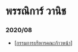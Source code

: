 # พรรณิการ์ วานิช

### 2020/08
- [[กรรมการบริหารคณะก้าวหน้า]]
  

[//begin]: # "Autogenerated link references for markdown compatibility"
[กรรมการบริหารคณะก้าวหน้า]: ../กรรมการบริหารคณะก้าวหน้า "กรรมการบริหารคณะก้าวหน้า"
[//end]: # "Autogenerated link references"